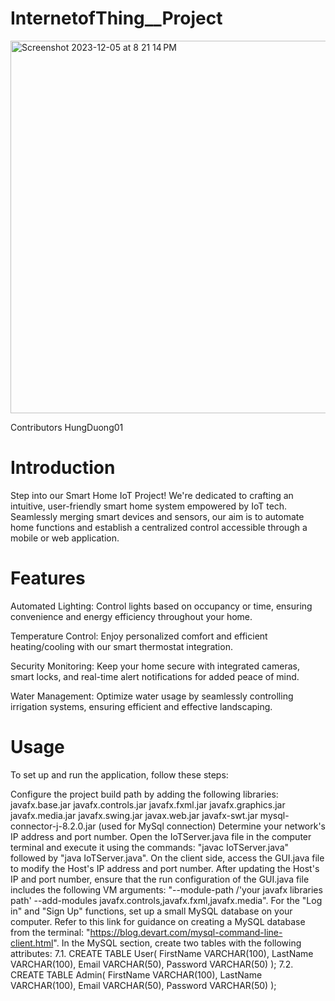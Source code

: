 # InternetofThing__Project

<img width="596" alt="Screenshot 2023-12-05 at 8 21 14 PM" src="https://github.com/ogulewefortune/InternetofThing__Project/assets/74354924/798d9df1-487c-44b2-aad6-870dfb5229b4">

Contributors HungDuong01

# Introduction
Step into our Smart Home IoT Project! We're dedicated to crafting an intuitive, user-friendly smart home system empowered by IoT tech. Seamlessly merging smart devices and sensors, our aim is to automate home functions and establish a centralized control accessible through a mobile or web application.

# Features
Automated Lighting: Control lights based on occupancy or time, ensuring convenience and energy efficiency throughout your home.

Temperature Control: Enjoy personalized comfort and efficient heating/cooling with our smart thermostat integration.

Security Monitoring: Keep your home secure with integrated cameras, smart locks, and real-time alert notifications for added peace of mind.

Water Management: Optimize water usage by seamlessly controlling irrigation systems, ensuring efficient and effective landscaping.

# Usage
To set up and run the application, follow these steps:

Configure the project build path by adding the following libraries:
javafx.base.jar
javafx.controls.jar
javafx.fxml.jar
javafx.graphics.jar
javafx.media.jar
javafx.swing.jar
javax.web.jar
javafx-swt.jar
mysql-connector-j-8.2.0.jar (used for MySql connection)
Determine your network's IP address and port number.
Open the IoTServer.java file in the computer terminal and execute it using the commands: "javac IoTServer.java" followed by "java IoTServer.java".
On the client side, access the GUI.java file to modify the Host's IP address and port number.
After updating the Host's IP and port number, ensure that the run configuration of the GUI.java file includes the following VM arguments: "--module-path /'your javafx libraries path' --add-modules javafx.controls,javafx.fxml,javafx.media".
For the "Log in" and "Sign Up" functions, set up a small MySQL database on your computer. Refer to this link for guidance on creating a MySQL database from the terminal: "https://blog.devart.com/mysql-command-line-client.html".
In the MySQL section, create two tables with the following attributes:
7.1. CREATE TABLE User( FirstName VARCHAR(100), LastName VARCHAR(100), Email VARCHAR(50), Password VARCHAR(50) );
7.2. CREATE TABLE Admin( FirstName VARCHAR(100), LastName VARCHAR(100), Email VARCHAR(50), Password VARCHAR(50) );
